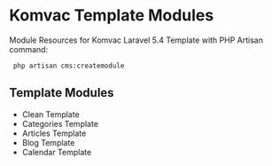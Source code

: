 # Komvac Template Modules
Module Resources for Komvac Laravel 5.4 Template with PHP Artisan command:

```
 php artisan cms:createmodule
```

## Template Modules
* Clean Template
* Categories Template
* Articles Template
* Blog Template
* Calendar Template

